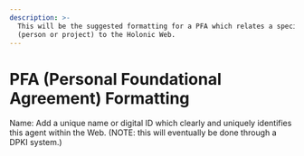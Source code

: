 ```yaml
---
description: >-
  This will be the suggested formatting for a PFA which relates a specific agent
  (person or project) to the Holonic Web.
---
```


# PFA (Personal Foundational Agreement) Formatting

Name:  Add a unique name or digital ID which clearly and uniquely identifies this agent within the Web.   (NOTE: this will eventually be done through a DPKI system.)
